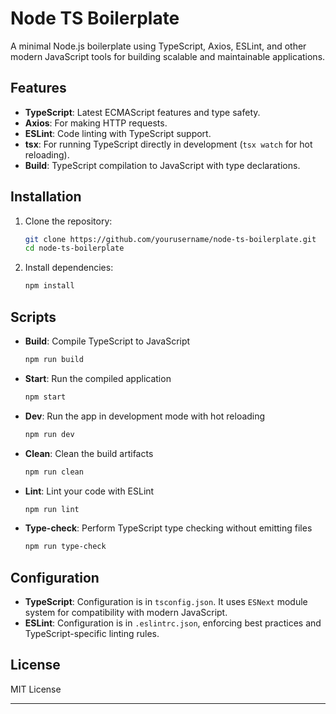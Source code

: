 # Node TS Boilerplate

A minimal Node.js boilerplate using TypeScript, Axios, ESLint, and other modern JavaScript tools for building scalable and maintainable applications.

## Features

- **TypeScript**: Latest ECMAScript features and type safety.
- **Axios**: For making HTTP requests.
- **ESLint**: Code linting with TypeScript support.
- **tsx**: For running TypeScript directly in development (`tsx watch` for hot reloading).
- **Build**: TypeScript compilation to JavaScript with type declarations.

## Installation

1. Clone the repository:

   ```bash
   git clone https://github.com/yourusername/node-ts-boilerplate.git
   cd node-ts-boilerplate
   ```

2. Install dependencies:
   ```bash
   npm install
   ```

## Scripts

- **Build**: Compile TypeScript to JavaScript

  ```bash
  npm run build
  ```

- **Start**: Run the compiled application

  ```bash
  npm start
  ```

- **Dev**: Run the app in development mode with hot reloading

  ```bash
  npm run dev
  ```

- **Clean**: Clean the build artifacts

  ```bash
  npm run clean
  ```

- **Lint**: Lint your code with ESLint

  ```bash
  npm run lint
  ```

- **Type-check**: Perform TypeScript type checking without emitting files
  ```bash
  npm run type-check
  ```

## Configuration

- **TypeScript**: Configuration is in `tsconfig.json`. It uses `ESNext` module system for compatibility with modern JavaScript.
- **ESLint**: Configuration is in `.eslintrc.json`, enforcing best practices and TypeScript-specific linting rules.

## License

MIT License

---
